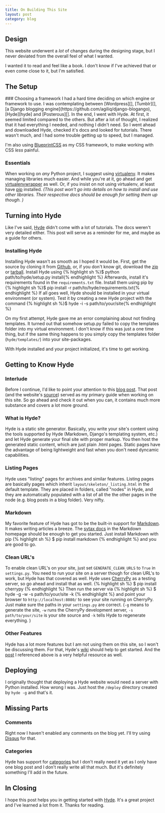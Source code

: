 ```yaml
---
title: On Building This Site
layout: post
category: blog
---
```


<h2 id="design">Design</h2>

This website underwent a *lot* of changes during the designing stage, but I never deviated from the overall feel of what I wanted. 

I wanted it to read and feel like a book. I don't know if I've achieved that or even come close to it, but I'm satisfied. 


<h2 id="the-setup">The Setup</h2>
### Choosing a framework
I had a hard time deciding on which engine or framework to use. I was contemplating between [Wordpress][], [Tumblr][], [a Django blogging engine](https://github.com/agiliq/django-blogango), [Hyde][hyde] and [Posterous][]. 
In the end, I went with Hyde. At first, it seemed limited compared to the others. But after a lot of thought, I realized that it had everything I needed, and nothing I didn't need. 
So I went ahead and downloaded Hyde, checked it's docs and looked for tutorials. There wasn't much, and I had some trouble getting up to speed, but I managed. 

I'm also using [BlueprintCSS][] as my CSS framework, to make working with CSS *less* painful. 

[Wordpress]: http://wordpress.org/
[Tumblr]: http://tumblr.com
[Posterous]: http://posterous.com
[BlueprintCSS]: http://blueprintcss.org
### Essentials
When working on *any* Python project, I suggest using [virtualenv](http://virtualenv.openplans.org/). It makes managing libraries much easier. And while you're at it, go ahead and get [virtualenvwrapper](http://www.doughellmann.com/projects/virtualenvwrapper/) as well. Or, if you insist on not using virtualenv, at least have [pip](http://pypi.python.org/pypi/pip) installed. *(This post won't go into details on how to install and use other libraries. Their respective docs should be enough for setting them up though. )*

<h2 id="turning-into-hyde">Turning into Hyde</h2>

Like I've said, [Hyde][hyde] didn't come with a lot of tutorials. The docs weren't very detailed either. This post will serve as a reminder for me, and maybe as a guide for others.

### Installing Hyde
Installing Hyde wasn't as smooth as I hoped it would be. First, get the source by cloning it from [Github](https://github.com/lakshmivyas/hyde), or, if you don't know git, download the [zip](https://github.com/lakshmivyas/hyde/zipball/master) or [tarball](https://github.com/lakshmivyas/hyde/tarball/master). 
Install Hyde using 
{% highlight sh %}$ python path/to/hyde/setup.py install{% endhighlight %} 
Afterwards, install it's requirements found in the `requirements.txt` file. Install them using pip by 
{% highlight sh %}$ pip install -r path/to/hyde/requirements.txt{% endhighlight  %}
If all goes well, Hyde should be installed in your virtual environment (or system). Test it by creating a new Hyde project with the command 
{% highlight sh %}$ hyde -i -s path/to/your/site{% endhighlight %}

On my first attempt, Hyde gave me an error complaining about not finding templates. It turned out that somehow setup.py failed to copy the templates folder into my virtual environment. I don't know if this was just a one time thing, but if the same thing happens to you simply copy the templates folder (`hyde/templates/`) into your site-packages. 

With Hyde installed and your project initialized, it's time to get working. 

<h2 id="getting-to-know-hyde">Getting to Know Hyde</h2>

### Interlude
Before I continue, I'd like to point your attention to this [blog post][stevelosh]. That post (and the website's [source][sjl]) served as my primary guide when working on this site. So go ahead and check it out when you can, it contains much more substance and covers a lot more ground. 

### What is Hyde?
Hyde is a static site generator. Basically, you write your site's content using the tools supported by Hyde (Markdown, Django's templating system, etc.) and let Hyde generate your final site with proper markup. You then host the generated static content, which are just plain .html pages. Static pages have the advantage of being lightweight and fast when you don't need dyncamic capabilities.

### Listing Pages
Hyde uses "listing" pages for archives and similar features. Listing pages are basically pages which inherit `layout/skeleton/_listing.html` in the default template. They are placed in folders, called "nodes" in Hyde, and they are automatically populated with a list of all the the other pages in the node (e.g. blog posts in a blog folder). Very nifty. 

### Markdown
My favorite feature of Hyde has got to be the built-in support for [Markdown](http://daringfireball.net/projects/markdown/). It makes writing articles a breeze. The [sytax docs](http://daringfireball.net/projects/markdown/syntax) in the Markdown homepage should be enough to get you started. Just install Markdown with pip 
{% highlight sh %}
$ pip install markdown
{% endhighlight %}
and you are good to go. 

### Clean URL's
To enable clean URL's on your site, just set `GENERATE_CLEAN_URLS` to `True` in `settings.py`. You need to run your site on a server though for clean URL's to work, but Hyde has that covered as well. 
Hyde uses [CherryPy][] as a testing server, so go ahead and install that as well. 
{% highlight sh %}
$ pip install cherrypy
{% endhighlight %}
Then run the server via
{% highlight sh %}
$ hyde -g -w -s path/to/your/site -k
{% endhighlight %}
and point your browser to `http://localhost:8080/` to see your site running on CherryPy. Just make sure the paths in your `settings.py` are correct. 
(`-g` means to generate the site, `-w` runs the CherryPy development server, `-s path/to/your/site` is your site source and `-k` tells Hyde to regenerate everything. )

### Other Features
Hyde has a lot more features but I am not using them on this site, so I won't be discussing them. For that, Hyde's [wiki][hydewiki] should help to get started. And the [post][stevelosh] I referenced above is a very helpful resource as well. 

<h2 id="deploying">Deploying</h2>

I originally thought that deploying a Hyde website would need a server with Python installed. How wrong I was. 
Just host the `/deploy` directory created by `hyde -g` and that's it. 

<h2 id="missing-parts">Missing Parts</h2>

### Comments
Right now I haven't enabled any comments on the blog yet. I'll try using [Disqus](http://disqus.com) for that. 
### Categories
Hyde has support for [categories](https://github.com/lakshmivyas/hyde/wiki/Site-Preprocessors) but I don't really need it yet as I only have one blog post and I don't really write all that much. But it's definitely something I'll add in the future. 

<h2 id="in-closing">In Closing</h2>

I hope this post helps you in getting started with [Hyde][hyde]. It's a great project and I've learned a lot from it. Thanks for reading. 

[hyde]:http://ringce.com/hyde
[Markdown]:http://daringfireball.net/projects/markdown/
[markdownsyntax]:http://daringfireball.net/projects/markdown/syntax
[stevelosh]:http://stevelosh.com/blog/2010/01/moving-from-django-to-hyde/
[sjl]:https://github.com/sjl/stevelosh
[CherryPy]:http://www.cherrypy.org/
[hydewiki]:http://wiki.github.com/lakshmivyas/hyde

